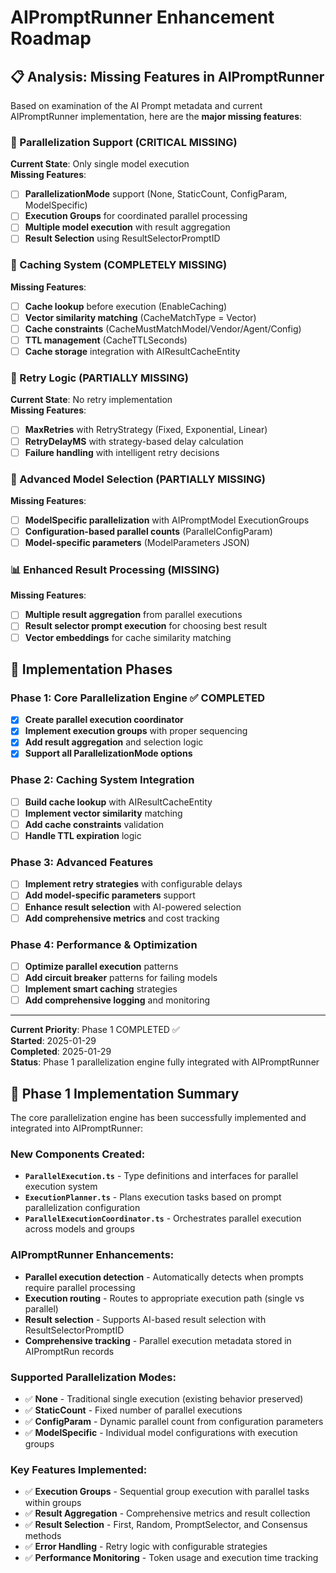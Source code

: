 # AIPromptRunner Enhancement Roadmap

## 📋 **Analysis: Missing Features in AIPromptRunner**

Based on examination of the AI Prompt metadata and current AIPromptRunner implementation, here are the **major missing features**:

### **🔄 Parallelization Support (CRITICAL MISSING)**
**Current State**: Only single model execution  
**Missing Features**:
- [ ] **ParallelizationMode** support (None, StaticCount, ConfigParam, ModelSpecific)
- [ ] **Execution Groups** for coordinated parallel processing
- [ ] **Multiple model execution** with result aggregation
- [ ] **Result Selection** using ResultSelectorPromptID

### **💾 Caching System (COMPLETELY MISSING)**
**Missing Features**:
- [ ] **Cache lookup** before execution (EnableCaching)
- [ ] **Vector similarity matching** (CacheMatchType = Vector)
- [ ] **Cache constraints** (CacheMustMatchModel/Vendor/Agent/Config)
- [ ] **TTL management** (CacheTTLSeconds)
- [ ] **Cache storage** integration with AIResultCacheEntity

### **🔄 Retry Logic (PARTIALLY MISSING)**
**Current State**: No retry implementation  
**Missing Features**:
- [ ] **MaxRetries** with RetryStrategy (Fixed, Exponential, Linear)
- [ ] **RetryDelayMS** with strategy-based delay calculation
- [ ] **Failure handling** with intelligent retry decisions

### **🎯 Advanced Model Selection (PARTIALLY MISSING)**
**Missing Features**:
- [ ] **ModelSpecific parallelization** with AIPromptModel ExecutionGroups
- [ ] **Configuration-based parallel counts** (ParallelConfigParam)
- [ ] **Model-specific parameters** (ModelParameters JSON)

### **📊 Enhanced Result Processing (MISSING)**
**Missing Features**:
- [ ] **Multiple result aggregation** from parallel executions
- [ ] **Result selector prompt execution** for choosing best result
- [ ] **Vector embeddings** for cache similarity matching

## 🚀 **Implementation Phases**

### **Phase 1: Core Parallelization Engine** ✅ COMPLETED
- [x] **Create parallel execution coordinator**
- [x] **Implement execution groups** with proper sequencing
- [x] **Add result aggregation** and selection logic
- [x] **Support all ParallelizationMode options**

### **Phase 2: Caching System Integration**
- [ ] **Build cache lookup** with AIResultCacheEntity
- [ ] **Implement vector similarity** matching
- [ ] **Add cache constraints** validation
- [ ] **Handle TTL expiration** logic

### **Phase 3: Advanced Features**
- [ ] **Implement retry strategies** with configurable delays
- [ ] **Add model-specific parameters** support
- [ ] **Enhance result selection** with AI-powered selection
- [ ] **Add comprehensive metrics** and cost tracking

### **Phase 4: Performance & Optimization**
- [ ] **Optimize parallel execution** patterns
- [ ] **Add circuit breaker** patterns for failing models
- [ ] **Implement smart caching** strategies
- [ ] **Add comprehensive logging** and monitoring

---

**Current Priority**: Phase 1 COMPLETED ✅  
**Started**: 2025-01-29  
**Completed**: 2025-01-29  
**Status**: Phase 1 parallelization engine fully integrated with AIPromptRunner

## 📝 **Phase 1 Implementation Summary**

The core parallelization engine has been successfully implemented and integrated into AIPromptRunner:

### **New Components Created:**
- **`ParallelExecution.ts`** - Type definitions and interfaces for parallel execution system
- **`ExecutionPlanner.ts`** - Plans execution tasks based on prompt parallelization configuration
- **`ParallelExecutionCoordinator.ts`** - Orchestrates parallel execution across models and groups

### **AIPromptRunner Enhancements:**
- **Parallel execution detection** - Automatically detects when prompts require parallel processing
- **Execution routing** - Routes to appropriate execution path (single vs parallel)
- **Result selection** - Supports AI-based result selection with ResultSelectorPromptID
- **Comprehensive tracking** - Parallel execution metadata stored in AIPromptRun records

### **Supported Parallelization Modes:**
- ✅ **None** - Traditional single execution (existing behavior preserved)
- ✅ **StaticCount** - Fixed number of parallel executions
- ✅ **ConfigParam** - Dynamic parallel count from configuration parameters
- ✅ **ModelSpecific** - Individual model configurations with execution groups

### **Key Features Implemented:**
- ✅ **Execution Groups** - Sequential group execution with parallel tasks within groups
- ✅ **Result Aggregation** - Comprehensive metrics and result collection
- ✅ **Result Selection** - First, Random, PromptSelector, and Consensus methods
- ✅ **Error Handling** - Retry logic with configurable strategies
- ✅ **Performance Monitoring** - Token usage and execution time tracking
